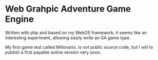 # Web Grahpic Adventure Game Engine

Written with php and based on my WebOS framework, it seems like an interesting
experiment, allowing easily write an GA game type.

My first game test called Millonario, is not public source code, but I will
to publish a first payable online version very soon.
